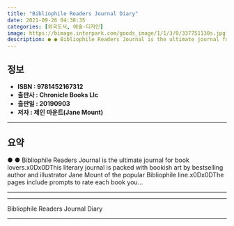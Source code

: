 ```yaml
---
title: "Bibliophile Readers Journal Diary"
date: 2021-09-26 04:38:35
categories: [외국도서, 예술-디자인]
image: https://bimage.interpark.com/goods_image/1/1/3/0/337751130s.jpg
description: ● ● Bibliophile Readers Journal is the ultimate journal for book lovers.x0Dx0DThis literary journal is packed with bookish art by bestselling author and illus
---
```


## **정보**

- **ISBN : 9781452167312**
- **출판사 : Chronicle Books Llc**
- **출판일 : 20190903**
- **저자 : 제인 마운트(Jane Mount)**

------



## **요약**

●  ●  Bibliophile Readers Journal is the ultimate journal for book lovers.x0Dx0DThis literary journal is packed with bookish art by bestselling author and illustrator Jane Mount of the popular Bibliophile line.x0Dx0DThe pages include prompts to rate each book you... 

------



------


Bibliophile Readers Journal Diary 

------


